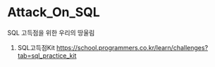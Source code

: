# Attack_On_SQL
SQL 고득점을 위한 우리의 땅울림

1. SQL고득점Kit
https://school.programmers.co.kr/learn/challenges?tab=sql_practice_kit